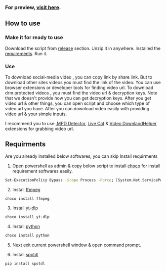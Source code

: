 ### For preview, <a href="https://github.com/asur-pbs/Media-Downloader/tree/main/screenshots">visit here</a>.

## How to use

### Make it for ready to use

Download the script from <a href="https://github.com/asur-pbs/Media-Downloader/releases">release</a> section. Unzip it in anywhere. Installed the <a href="https://github.com/asur-pbs/Media-Downloader#install-requirments">requirements</a>. Run it.

### Use

To download social-media video , you can copy link by share link. But to download other sites videos you must find the link of the video. You can use browser extensions or developer tools for finding video url. To download drm protected videos , you must find the video url & decryption keys.
Note that we doesn't provide how you can get decryption keys.
                                                               After you get video url & other things, you can open script and choose which type of video url you have. After you can download video easily with providing video url & your simple inputs.
                                                               
                                                               
I recommend you to use <a href="https://chrome.google.com/webstore/detail/mpd-detector/lpoohbdbmggiknlpcmhhdkpaclfcdapk">.MPD Detector</a>, <a href="https://chrome.google.com/webstore/detail/live-cat/cofmpiaddiioohphmmgjnbcpfoiknnkh">Live Cat</a> & <a href="https://microsoftedge.microsoft.com/addons/detail/video-downloadhelper/jmkaglaafmhbcpleggkmaliipiilhldn">Video DownlaodHelper</a> extensions for grabbing video url.

## Requirments

Are you already installed below softwares, you can skip Install requirments

1. Open powershell as admin & copy below script to install <a href="https://chocolatey.org">choco</a> for install requirement softwares easily.

```sh
Set-ExecutionPolicy Bypass -Scope Process -Force; [System.Net.ServicePointManager]::SecurityProtocol = [System.Net.ServicePointManager]::SecurityProtocol -bor 3072; iex ((New-Object System.Net.WebClient).DownloadString('https://community.chocolatey.org/install.ps1'))
```

2. Install <a href="https://ffmpeg.org">ffmpeg</a>

```sh
choco install ffmpeg
```

3. Install <a href="https://github.com/yt-dlp/yt-dlp">yt-dlp</a>

```sh
choco install yt-dlp
```

4. Install <a href="https://www.python.org">python</a>

```sh
choco install python
```

5. Next exit current powershell window & open command prompt.

6. Install <a href="https://github.com/spotDL/spotify-downloader">spotdl</a>
```sh
pip install spotdl
```
